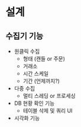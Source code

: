 # 설계

## 수집기 기능
* 원클릭 수집
    * 형태 (캔들 or 주문)
    * 거래소
    * 시간 스케일
    * 기간 (언제까지?)
* 다중 수집
    * 멀티 스레딩 or 프로세싱
* DB 현황 확인 기능
    * 테이블 삭제 및 쿼리 UI
* 시각화 기능